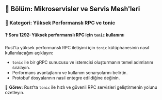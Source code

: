 ## 📘 Bölüm: Mikroservisler ve Servis Mesh'leri  
### 🔹 Kategori: Yüksek Performanslı RPC ve tonic  
#### ❓ Soru 1292: Yüksek performanslı RPC için `tonic` kullanımı

Rust'ta yüksek performanslı RPC iletişimi için `tonic` kütüphanesinin nasıl kullanılacağını açıklayın:

- `tonic` ile bir gRPC sunucusu ve istemcisi oluşturmanın temel adımlarını sıralayın.
- Performans avantajlarını ve kullanım senaryolarını belirtin.
- Protobuf dosyalarının nasıl entegre edildiğine değinin.

🔧 **Görev:** Rust'ta `tonic` ile hızlı ve güvenli RPC servisleri geliştirmenin yolunu özetleyin.
